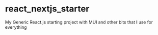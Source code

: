 # react_nextjs_starter
My Generic React.js starting project with MUI and other bits that I use for everything
